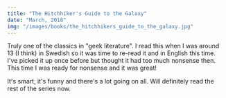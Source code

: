 ```yaml
---
title: "The Hitchhiker's Guide to the Galaxy"
date: "March, 2018"
img: "/images/books/the_hitchhikers_guide_to_the_galaxy.jpg"
---
```


Truly one of the classics in "geek literature". I read this when I was around 13 (I think) in Swedish so it was time to re-read it and in English this time. I've picked it up once before but thought it had too much nonsense then. This time I was ready for nonsense and it was great!

It's smart, it's funny and there's a lot going on all. Will definitely read the rest of the series now.